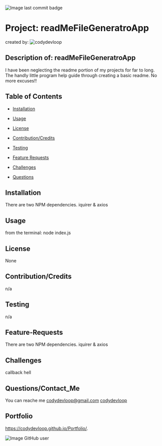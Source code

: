 ![Image last commit badge]( https://img.shields.io/github/last-commit/codydevloop/readMeFileGeneratorApp)

   # Project: readMeFileGeneratroApp 
   
   created by: ![codydevloop](https://github.com/codydevloop)
   ## Description of: readMeFileGeneratroApp
   I have been neglecting the readme portion of my projects for far to long.   The handly little program help guide through creating a basic readme.   No more excuses!!

   ## Table of Contents
   * [Installation](#installation)
  
   * [Usage](#usage)
   
   * [License](#license)

   * [Contribution/Credits](#Contributions/Credits)
  
   * [Testing](#testing)
 
   * [Feature Requests](#Feature-Requests)
   
   * [Challenges](#challenges)
  
   * [Questions](#questions)

## Installation
There are two NPM dependencies.  iquirer & axios
## Usage
from the terminal:  node index.js
## License
None
## Contribution/Credits
n/a
## Testing
n/a
## Feature-Requests
There are two NPM dependencies.  iquirer & axios
## Challenges
callback hell
## Questions/Contact_Me
You can reache me codydevloop@gmail.com
[codydevloop](codydevloop)
## Portfolio
https://codydevloop.github.io/Portfolio/.

![Image GitHub user](https://avatars3.githubusercontent.com/u/60554516?v=4)

  